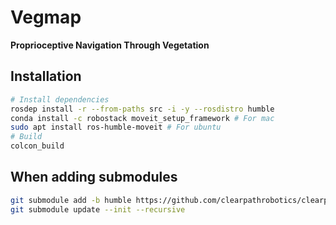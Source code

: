 # Vegmap

**Proprioceptive Navigation Through Vegetation**

## Installation

```bash
# Install dependencies
rosdep install -r --from-paths src -i -y --rosdistro humble
conda install -c robostack moveit_setup_framework # For mac
sudo apt install ros-humble-moveit # For ubuntu
# Build
colcon_build
```

## When adding submodules

```bash
git submodule add -b humble https://github.com/clearpathrobotics/clearpath_common.git
git submodule update --init --recursive
```
